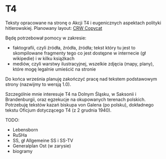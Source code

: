 # T4

Teksty opracowane na stronę o Akcji T4 i eugenicznych aspektach polityki hitlerowskiej. Planowany layout: [CRW Copycat](https://tdudkowski.github.io/Layouts/Layout05/)

Będę potrzebował pomocy w zakresie:
* faktografii, czyli źródła, źródła, źródła; tekst który tu jest to skompilowane fragmenty tego co jest dostępne w internecie (gł wikipedie) i w kilku książkach
* mediów, czyli warstwy ilustracyjnej, wszelkie zdjęcia (mapy, plany), które mogę legalnie umieścić na stronie

Do końca września planuję zakończyć pracę nad tekstem podstawowym strony (nazwijmy to wersją 1.0).

Szczególnie mnie interesuje T4 na Dolnym Śląsku, w Saksonii i Brandenburgii, oraz egzekucje na okupowanych terenach polskich.\
Potrzebuję tekstów kazań biskupa von Galena (po polsku), dokładnego tekstu Oficjum dotyczącego T4 (z 2 grudnia 1940).

TODO:
* Lebensborn
* RuSHa
* SS, gł Allgemeine SS i SS-TV
* Generalplan Ost (w zarysie)
* biogramy